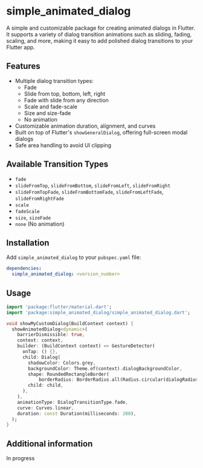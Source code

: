 <!--
This README describes the package. If you publish this package to pub.dev,
this README's contents appear on the landing page for your package.

For information about how to write a good package README, see the guide for
[writing package pages](https://dart.dev/guides/libraries/writing-package-pages).

For general information about developing packages, see the Dart guide for
[creating packages](https://dart.dev/guides/libraries/create-library-packages)
and the Flutter guide for
[developing packages and plugins](https://flutter.dev/developing-packages).
-->

# simple_animated_dialog

A simple and customizable package for creating animated dialogs in Flutter. It supports a variety of dialog transition animations such as sliding, fading, scaling, and more, making it easy to add polished dialog transitions to your Flutter app.

## Features

- Multiple dialog transition types:
  - Fade
  - Slide from top, bottom, left, right
  - Fade with slide from any direction
  - Scale and fade-scale
  - Size and size-fade
  - No animation
- Customizable animation duration, alignment, and curves
- Built on top of Flutter's `showGeneralDialog`, offering full-screen modal dialogs
- Safe area handling to avoid UI clipping

## Available Transition Types

- `fade`
- `slideFromTop`, `slideFromBottom`, `slideFromLeft`, `slideFromRight`
- `slideFromTopFade`, `slideFromBottomFade`, `slideFromLeftFade`, `slideFromRightFade`
- `scale`
- `fadeScale`
- `size`, `sizeFade`
- `none` (No animation)

## Installation

Add `simple_animated_dialog` to your `pubspec.yaml` file:

```yaml
dependencies:
  simple_animated_dialog: <version_number>
```

## Usage

```dart
import 'package:flutter/material.dart';
import 'package:simple_animated_dialog/simple_animated_dialog.dart';

void showMyCustomDialog(BuildContext context) {
  showAnimatedDialog<dynamic>(
    barrierDismissible: true,
    context: context,
    builder: (BuildContext context) => GestureDetector(
      onTap: () {},
      child: Dialog(
        shadowColor: Colors.grey,
        backgroundColor: Theme.of(context).dialogBackgroundColor,
        shape: RoundedRectangleBorder(
            borderRadius: BorderRadius.all(Radius.circular(dialogRadius))),
        child: child,
      ),
    ),
    animationType: DialogTransitionType.fade,
    curve: Curves.linear,
    duration: const Duration(milliseconds: 200),
  );
}
```

## Additional information

In progress
